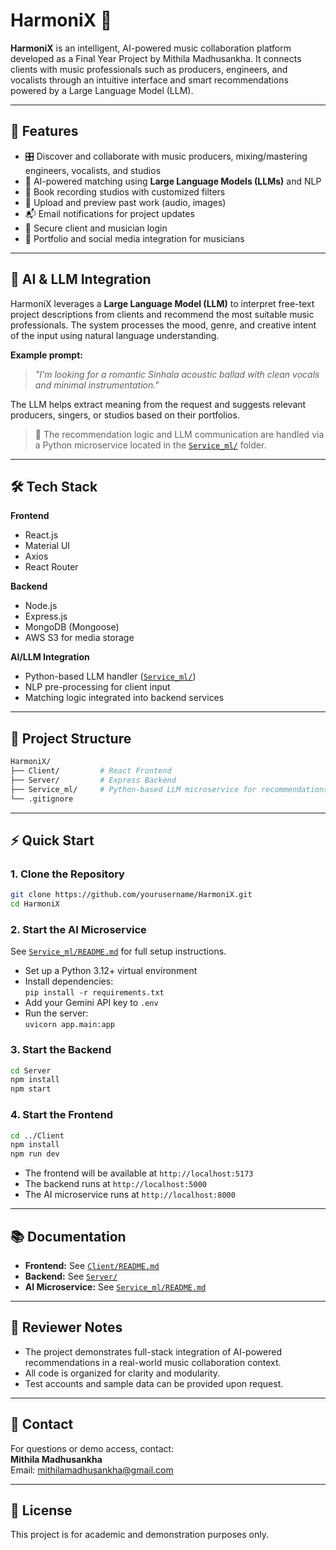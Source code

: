 # HarmoniX 🎵

**HarmoniX** is an intelligent, AI-powered music collaboration platform developed as a Final Year Project by Mithila Madhusankha. It connects clients with music professionals such as producers, engineers, and vocalists through an intuitive interface and smart recommendations powered by a Large Language Model (LLM).

---

## 🚀 Features

- 🎛️ Discover and collaborate with music producers, mixing/mastering engineers, vocalists, and studios
- 🤖 AI-powered matching using **Large Language Models (LLMs)** and NLP
- 🏢 Book recording studios with customized filters
- 📂 Upload and preview past work (audio, images)
- 📬 Email notifications for project updates
- 🔐 Secure client and musician login
- 📝 Portfolio and social media integration for musicians

---

## 🧠 AI & LLM Integration

HarmoniX leverages a **Large Language Model (LLM)** to interpret free-text project descriptions from clients and recommend the most suitable music professionals. The system processes the mood, genre, and creative intent of the input using natural language understanding.

**Example prompt:**
> *"I'm looking for a romantic Sinhala acoustic ballad with clean vocals and minimal instrumentation."*

The LLM helps extract meaning from the request and suggests relevant producers, singers, or studios based on their portfolios.

> 🔄 The recommendation logic and LLM communication are handled via a Python microservice located in the [`Service_ml/`](Service_ml/README.md) folder.

---

## 🛠️ Tech Stack

**Frontend**  
- React.js  
- Material UI  
- Axios  
- React Router

**Backend**  
- Node.js  
- Express.js  
- MongoDB (Mongoose)  
- AWS S3 for media storage

**AI/LLM Integration**  
- Python-based LLM handler ([`Service_ml/`](Service_ml/README.md))  
- NLP pre-processing for client input  
- Matching logic integrated into backend services

---

## 📁 Project Structure

```bash
HarmoniX/
├── Client/         # React Frontend
├── Server/         # Express Backend
├── Service_ml/     # Python-based LLM microservice for recommendations
└── .gitignore
```

---

## ⚡ Quick Start

### 1. Clone the Repository

```sh
git clone https://github.com/yourusername/HarmoniX.git
cd HarmoniX
```

### 2. Start the AI Microservice

See [`Service_ml/README.md`](Service_ml/README.md) for full setup instructions.

- Set up a Python 3.12+ virtual environment
- Install dependencies:  
  `pip install -r requirements.txt`
- Add your Gemini API key to `.env`
- Run the server:  
  `uvicorn app.main:app`

### 3. Start the Backend

```sh
cd Server
npm install
npm start
```

### 4. Start the Frontend

```sh
cd ../Client
npm install
npm run dev
```

- The frontend will be available at `http://localhost:5173`
- The backend runs at `http://localhost:5000`
- The AI microservice runs at `http://localhost:8000`

---

## 📚 Documentation

- **Frontend:** See [`Client/README.md`](Client/README.md)
- **Backend:** See [`Server/`](Server/)
- **AI Microservice:** See [`Service_ml/README.md`](Service_ml/README.md)


---

## 📝 Reviewer Notes

- The project demonstrates full-stack integration of AI-powered recommendations in a real-world music collaboration context.
- All code is organized for clarity and modularity.
- Test accounts and sample data can be provided upon request.

---

## 📧 Contact

For questions or demo access, contact:  
**Mithila Madhusankha**  
Email: mithilamadhusankha@gmail.com

---

## 📄 License

This project is for academic and demonstration purposes only.

